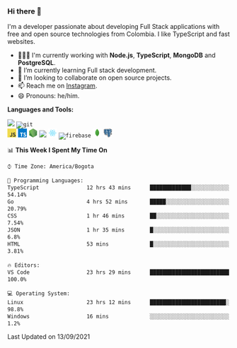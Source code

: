 ### Hi there 👋

I'm a developer passionate about developing Full Stack applications with free and open source technologies from Colombia. I like TypeScript and fast websites.

- 👨🏽‍💻 I'm currently working with **Node.js**, **TypeScript**, **MongoDB** and **PostgreSQL**.
- 🌱 I’m currently learning Full stack development.
- 🚀 I’m looking to collaborate on open source projects.
- 📫   Reach me on [Instagram](https://instagram.com/nexckycort).
- 😄  Pronouns: he/him.

**Languages and Tools:**  

<code><img height="20"  src="https://upload.wikimedia.org/wikipedia/commons/2/2d/Visual_Studio_Code_1.18_icon.svg"></code>
<code><img src="https://www.vectorlogo.zone/logos/git-scm/git-scm-icon.svg" alt="git" height="20"/> </code>
<code><img height="20" src="https://raw.githubusercontent.com/github/explore/80688e429a7d4ef2fca1e82350fe8e3517d3494d/topics/javascript/javascript.png"></code>
<code><img height="20" src="https://raw.githubusercontent.com/github/explore/80688e429a7d4ef2fca1e82350fe8e3517d3494d/topics/typescript/typescript.png"></code>
<code><img height="20" src="https://raw.githubusercontent.com/github/explore/80688e429a7d4ef2fca1e82350fe8e3517d3494d/topics/nodejs/nodejs.png"></code>
<code><img height="20" src="https://deno.land/logo.svg"></code>
<code><img height="20" src="https://raw.githubusercontent.com/github/explore/80688e429a7d4ef2fca1e82350fe8e3517d3494d/topics/react/react.png"></code>
<code><img src="https://www.vectorlogo.zone/logos/firebase/firebase-icon.svg" alt="firebase"  height="20"/></code>
<code><img src="https://raw.githubusercontent.com/devicons/devicon/master/icons/mongodb/mongodb-original.svg"  height="20"/></code>
<code><img src="https://raw.githubusercontent.com/devicons/devicon/master/icons/postgresql/postgresql-original.svg" height="20"/></code>

<!--START_SECTION:waka-->
📊 **This Week I Spent My Time On** 

```text
⌚︎ Time Zone: America/Bogota

💬 Programming Languages: 
TypeScript               12 hrs 43 mins      █████████████░░░░░░░░░░░░   54.14% 
Go                       4 hrs 52 mins       █████░░░░░░░░░░░░░░░░░░░░   20.79% 
CSS                      1 hr 46 mins        ██░░░░░░░░░░░░░░░░░░░░░░░   7.54% 
JSON                     1 hr 35 mins        █░░░░░░░░░░░░░░░░░░░░░░░░   6.8% 
HTML                     53 mins             █░░░░░░░░░░░░░░░░░░░░░░░░   3.81%

🔥 Editors: 
VS Code                  23 hrs 29 mins      █████████████████████████   100.0%

💻 Operating System: 
Linux                    23 hrs 12 mins      ████████████████████████░   98.8% 
Windows                  16 mins             ░░░░░░░░░░░░░░░░░░░░░░░░░   1.2%

```


 Last Updated on 13/09/2021
<!--END_SECTION:waka-->
